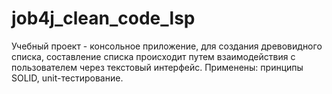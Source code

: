 # job4j_clean_code_lsp
Учебный проект - консольное приложение, для создания древовидного списка,
составление списка происходит путем взаимодействия с пользователем через
текстовый интерфейс. Применены: принципы SOLID, unit-тестирование.